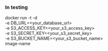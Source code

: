 ### In testing


docker run -t -d \
 -e DB_URL=<your_database_url> \
 -e S3_ACCESS_KEY=<your_s3_access_key> \
 -e S3_SECRET_KEY=<your_s3_secret_key> \
 -e S3_BUCKET_NAME=<your_s3_bucket_name> \
 image-name
